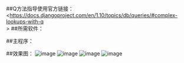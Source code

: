 ##Q方法指导使用官方链接：
<https://docs.djangoproject.com/en/1.10/topics/db/queries/#complex-lookups-with-q<br>>
##所需软件：

##主程序：

##效果图：
![image](https://github.com/xiaoyaojjian/Py3ForRfResultAnalysis/blob/master/static/image/QQ图片.png)
![image](https://github.com/xiaoyaojjian/Py3ForRfResultAnalysis/blob/master/static/image/QQ图片.png)
![image](https://github.com/xiaoyaojjian/Py3ForRfResultAnalysis/blob/master/static/image/QQ图片.png)
![image](https://github.com/xiaoyaojjian/Py3ForRfResultAnalysis/blob/master/static/image/QQ图片.png)
